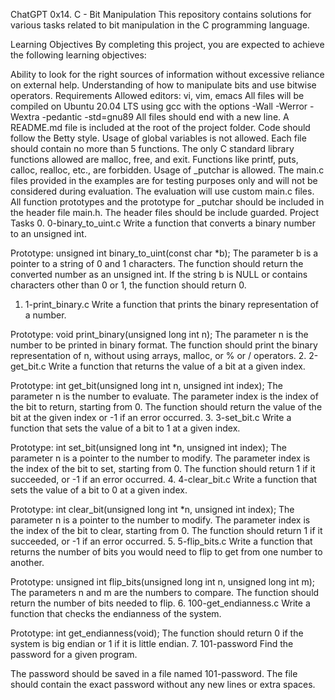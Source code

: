 ChatGPT
0x14. C - Bit Manipulation
This repository contains solutions for various tasks related to bit manipulation in the C programming language.

Learning Objectives
By completing this project, you are expected to achieve the following learning objectives:

Ability to look for the right sources of information without excessive reliance on external help.
Understanding of how to manipulate bits and use bitwise operators.
Requirements
Allowed editors: vi, vim, emacs
All files will be compiled on Ubuntu 20.04 LTS using gcc with the options -Wall -Werror -Wextra -pedantic -std=gnu89
All files should end with a new line.
A README.md file is included at the root of the project folder.
Code should follow the Betty style.
Usage of global variables is not allowed.
Each file should contain no more than 5 functions.
The only C standard library functions allowed are malloc, free, and exit. Functions like printf, puts, calloc, realloc, etc., are forbidden.
Usage of _putchar is allowed.
The main.c files provided in the examples are for testing purposes only and will not be considered during evaluation. The evaluation will use custom main.c files.
All function prototypes and the prototype for _putchar should be included in the header file main.h.
The header files should be include guarded.
Project Tasks
0. 0-binary_to_uint.c
Write a function that converts a binary number to an unsigned int.

Prototype: unsigned int binary_to_uint(const char *b);
The parameter b is a pointer to a string of 0 and 1 characters.
The function should return the converted number as an unsigned int.
If the string b is NULL or contains characters other than 0 or 1, the function should return 0.
1. 1-print_binary.c
Write a function that prints the binary representation of a number.

Prototype: void print_binary(unsigned long int n);
The parameter n is the number to be printed in binary format.
The function should print the binary representation of n, without using arrays, malloc, or % or / operators.
2. 2-get_bit.c
Write a function that returns the value of a bit at a given index.

Prototype: int get_bit(unsigned long int n, unsigned int index);
The parameter n is the number to evaluate.
The parameter index is the index of the bit to return, starting from 0.
The function should return the value of the bit at the given index or -1 if an error occurred.
3. 3-set_bit.c
Write a function that sets the value of a bit to 1 at a given index.

Prototype: int set_bit(unsigned long int *n, unsigned int index);
The parameter n is a pointer to the number to modify.
The parameter index is the index of the bit to set, starting from 0.
The function should return 1 if it succeeded, or -1 if an error occurred.
4. 4-clear_bit.c
Write a function that sets the value of a bit to 0 at a given index.

Prototype: int clear_bit(unsigned long int *n, unsigned int index);
The parameter n is a pointer to the number to modify.
The parameter index is the index of the bit to clear, starting from 0.
The function should return 1 if it succeeded, or -1 if an error occurred.
5. 5-flip_bits.c
Write a function that returns the number of bits you would need to flip to get from one number to another.

Prototype: unsigned int flip_bits(unsigned long int n, unsigned long int m);
The parameters n and m are the numbers to compare.
The function should return the number of bits needed to flip.
6. 100-get_endianness.c
Write a function that checks the endianness of the system.

Prototype: int get_endianness(void);
The function should return 0 if the system is big endian or 1 if it is little endian.
7. 101-password
Find the password for a given program.

The password should be saved in a file named 101-password.
The file should contain the exact password without any new lines or extra spaces.

